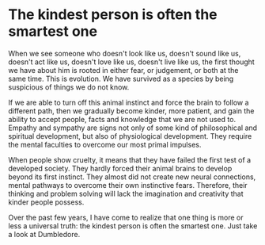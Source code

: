 # The kindest person is often the smartest one

When we see someone who doesn't look like us, doesn't sound like us, doesn't act like us, doesn't love like us, doesn't live like us, the first thought we have about him is rooted in either fear, or judgement, or both at the same time. This is evolution. We have survived as a species by being suspicious of things we do not know.

If we are able to turn off this animal instinct and force the brain to follow a different path, then we gradually become kinder, more patient, and gain the ability to accept people, facts and knowledge that we are not used to. Empathy and sympathy are signs not only of some kind of philosophical and spiritual development, but also of physiological development. They require the mental faculties to overcome our most primal impulses.

When people show cruelty, it means that they have failed the first test of a developed society. They hardly forced their animal brains to develop beyond its first instinct. They almost did not create new neural connections, mental pathways to overcome their own instinctive fears. Therefore, their thinking and problem solving will lack the imagination and creativity that kinder people possess.

Over the past few years, I have come to realize that one thing is more or less a universal truth: the kindest person is often the smartest one. Just take a look at Dumbledore.